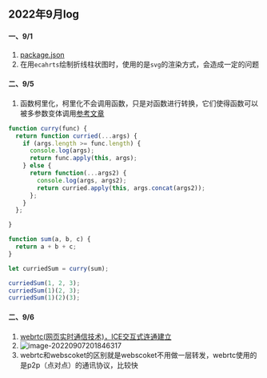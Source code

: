 ## 2022年9月log

#### 一、9/1

1. [package.json](https://blog.csdn.net/u012384510/article/details/124958427)
2. 在用`ecahrts`绘制折线柱状图时，使用的是`svg`的渲染方式，会造成一定的问题

#### 二、9/5

1. 函数柯里化，柯里化不会调用函数，只是对函数进行转换，它们使得函数可以被多参数变体调用[参考文章](https://mp.weixin.qq.com/s/6--P-M5nYC052SxjK77hHQ)

```js
function curry(func) {
  return function curried(...args) {
    if (args.length >= func.length) {
      console.log(args);
      return func.apply(this, args);
    } else {
      return function(...args2) {
        console.log(args, args2);
        return curried.apply(this, args.concat(args2));
      };
    }
  };

}

function sum(a, b, c) {
  return a + b + c;
}

let curriedSum = curry(sum);

curriedSum(1, 2, 3);
curriedSum(1)(2, 3);
curriedSum(1)(2)(3);
```

#### 二、9/6
1. [webrtc(网页实时通信技术)，ICE交互式连通建立](https://webrtc.org.cn/webrtc-tutorial-basic/)
2. ![image-20220907201846317](https://user-images.githubusercontent.com/65204427/189119352-7e0823f8-bfab-4d60-b293-529743e00900.png)
3. webrtc和webscoket的区别就是webscoket不用做一层转发，webrtc使用的是p2p（点对点）的通讯协议，比较快
